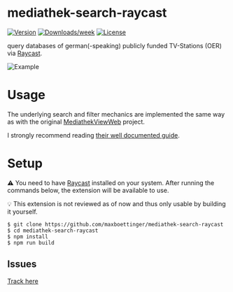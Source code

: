 # mediathek-search-raycast

[![Version](https://img.shields.io/npm/v/mediathek-search-raycast.svg)](https://www.npmjs.com/package/mediathek-search-raycast)
[![Downloads/week](https://img.shields.io/npm/dw/mediathek-search-raycast.svg)](https://www.npmjs.com/package/mediathek-search-raycast)
[![License](https://img.shields.io/npm/l/mediathek-search-raycast.svg)](https://github.com/maxboettinger/mediathek-search-raycast/blob/master/package.json)

query databases of german(-speaking) publicly funded TV-Stations (OER) via [Raycast](https://raycast.com/).

![Example](https://abload.de/img/samplembjlv.png)

# Usage

The underlying search and filter mechanics are implemented the same way as with the original [MediathekViewWeb](https://github.com/mediathekview/mediathekviewweb) project. 

I strongly recommend  reading [their well documented guide](https://github.com/mediathekview/mediathekviewweb#erweiterte-suche).



# Setup

⚠️ You need to have [Raycast](https://raycast.com/) installed on your system. After running the commands below, the extension will be available to use.

💡 This extension is not reviewed as of now and thus only usable by building it yourself.

```sh-session
$ git clone https://github.com/maxboettinger/mediathek-search-raycast
$ cd mediathek-search-raycast
$ npm install
$ npm run build
```

## Issues

[Track here](https://github.com/maxboettinger/mediathek-search-raycast)

